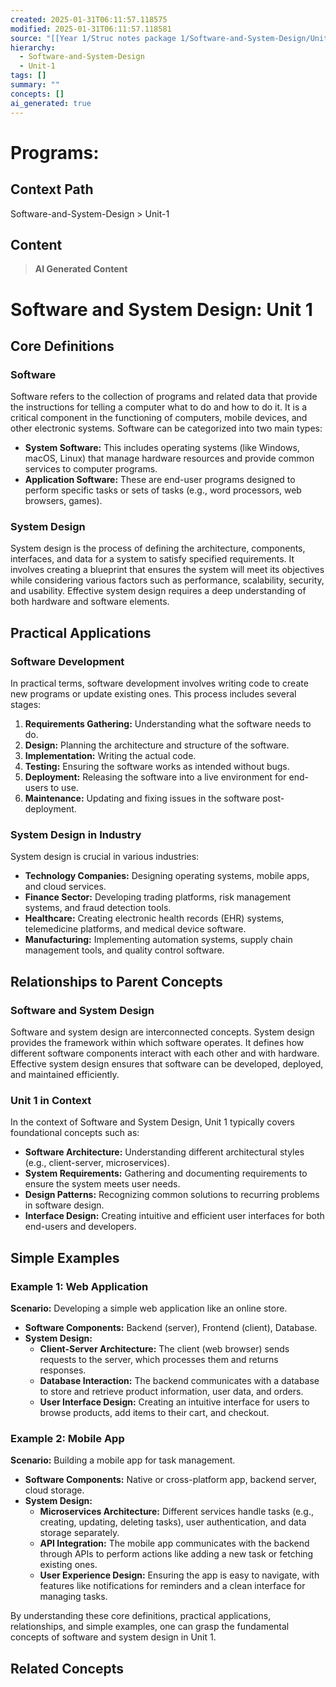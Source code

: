 ```yaml
---
created: 2025-01-31T06:11:57.118575
modified: 2025-01-31T06:11:57.118581
source: "[[Year 1/Struc notes package 1/Software-and-System-Design/Unit-1/Programs/Programs]]"
hierarchy:
  - Software-and-System-Design
  - Unit-1
tags: []
summary: ""
concepts: []
ai_generated: true
---
```


# Programs:

## Context Path
Software-and-System-Design > Unit-1

## Content
> **AI Generated Content**
 # Software and System Design: Unit 1

## Core Definitions

### Software
Software refers to the collection of programs and related data that provide the instructions for telling a computer what to do and how to do it. It is a critical component in the functioning of computers, mobile devices, and other electronic systems. Software can be categorized into two main types:
- **System Software:** This includes operating systems (like Windows, macOS, Linux) that manage hardware resources and provide common services to computer programs.
- **Application Software:** These are end-user programs designed to perform specific tasks or sets of tasks (e.g., word processors, web browsers, games).

### System Design
System design is the process of defining the architecture, components, interfaces, and data for a system to satisfy specified requirements. It involves creating a blueprint that ensures the system will meet its objectives while considering various factors such as performance, scalability, security, and usability. Effective system design requires a deep understanding of both hardware and software elements.

## Practical Applications

### Software Development
In practical terms, software development involves writing code to create new programs or update existing ones. This process includes several stages:
1. **Requirements Gathering:** Understanding what the software needs to do.
2. **Design:** Planning the architecture and structure of the software.
3. **Implementation:** Writing the actual code.
4. **Testing:** Ensuring the software works as intended without bugs.
5. **Deployment:** Releasing the software into a live environment for end-users to use.
6. **Maintenance:** Updating and fixing issues in the software post-deployment.

### System Design in Industry
System design is crucial in various industries:
- **Technology Companies:** Designing operating systems, mobile apps, and cloud services.
- **Finance Sector:** Developing trading platforms, risk management systems, and fraud detection tools.
- **Healthcare:** Creating electronic health records (EHR) systems, telemedicine platforms, and medical device software.
- **Manufacturing:** Implementing automation systems, supply chain management tools, and quality control software.

## Relationships to Parent Concepts

### Software and System Design
Software and system design are interconnected concepts. System design provides the framework within which software operates. It defines how different software components interact with each other and with hardware. Effective system design ensures that software can be developed, deployed, and maintained efficiently.

### Unit 1 in Context
In the context of Software and System Design, Unit 1 typically covers foundational concepts such as:
- **Software Architecture:** Understanding different architectural styles (e.g., client-server, microservices).
- **System Requirements:** Gathering and documenting requirements to ensure the system meets user needs.
- **Design Patterns:** Recognizing common solutions to recurring problems in software design.
- **Interface Design:** Creating intuitive and efficient user interfaces for both end-users and developers.

## Simple Examples

### Example 1: Web Application
**Scenario:** Developing a simple web application like an online store.
- **Software Components:** Backend (server), Frontend (client), Database.
- **System Design:**
  - **Client-Server Architecture:** The client (web browser) sends requests to the server, which processes them and returns responses.
  - **Database Interaction:** The backend communicates with a database to store and retrieve product information, user data, and orders.
  - **User Interface Design:** Creating an intuitive interface for users to browse products, add items to their cart, and checkout.

### Example 2: Mobile App
**Scenario:** Building a mobile app for task management.
- **Software Components:** Native or cross-platform app, backend server, cloud storage.
- **System Design:**
  - **Microservices Architecture:** Different services handle tasks (e.g., creating, updating, deleting tasks), user authentication, and data storage separately.
  - **API Integration:** The mobile app communicates with the backend through APIs to perform actions like adding a new task or fetching existing ones.
  - **User Experience Design:** Ensuring the app is easy to navigate, with features like notifications for reminders and a clean interface for managing tasks.

By understanding these core definitions, practical applications, relationships, and simple examples, one can grasp the fundamental concepts of software and system design in Unit 1.

## Related Concepts

